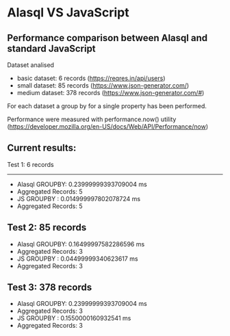 # Alasql VS JavaScript

## Performance comparison between Alasql and standard JavaScript

Dataset analised

- basic dataset: 6 records (https://reqres.in/api/users)
- small dataset: 85 records (https://www.json-generator.com/)
- medium dataset: 378 records (https://www.json-generator.com/#)

For each dataset a group by for a single property has been performed.

Performance were measured with performance.now() utility
(https://developer.mozilla.org/en-US/docs/Web/API/Performance/now)

## Current results:

Test 1: 6 records

---

- Alasql GROUPBY: 0.23999999393709004 ms
- Aggregated Records: 5
- JS GROUPBY : 0.014999997802078724 ms
- Aggregated Records: 5

## Test 2: 85 records

- Alasql GROUPBY: 0.16499997582286596 ms
- Aggregated Records: 3
- JS GROUPBY : 0.04499999340623617 ms
- Aggregated Records: 3

## Test 3: 378 records

- Alasql GROUPBY: 0.23999999393709004 ms
- Aggregated Records: 3
- JS GROUPBY : 0.1550000160932541 ms
- Aggregated Records: 3
